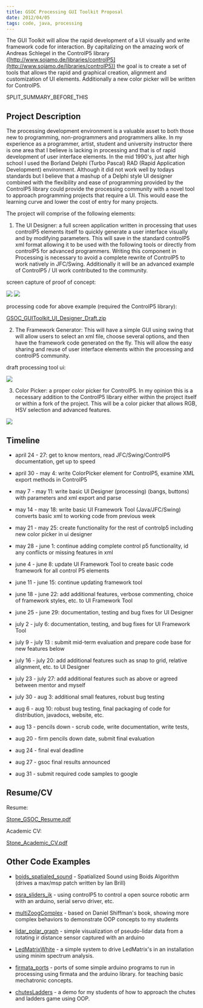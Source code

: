 ```yaml
---
title: GSOC Processing GUI Toolkit Proposal
date: 2012/04/05
tags: code, java, processing
---
```


The GUI Toolkit will allow the rapid development of a UI visually and write framework code for interaction. By capitalizing on the amazing work of Andreas Schlegel in the ControlP5 library ([http://www.sojamo.de/libraries/controlP5](http://www.sojamo.de/libraries/controlP5)) the goal is to create a set of tools that allows the rapid and graphical creation, alignment and customization of UI elements. Additionally a new color picker will be written for ControlP5.

SPLIT\_SUMMARY\_BEFORE\_THIS





## Project Description





  

The processing development environment is a valuable asset to both those new to programming, non-programmers and programmers alike. In my experience as a programmer, artist, student and university instructor there is one area that I believe is lacking in processing and that is of rapid development of user interface elements. In the mid 1990's, just after high school I used the Borland Delphi (Turbo Pascal) RAD (Rapid Application Development) environment. Although it did not work well by todays standards but I believe that a mashup of a Delphi style UI designer combined with the flexibility and ease of programming provided by the ControlP5 library could provide the processing community with a novel tool to approach programming projects that require a UI. This would ease the learning curve and lower the cost of entry for many projects.





The project will comprise of the following elements:





1) The UI Designer: a full screen application written in processing that uses controlP5 elements itself to quickly generate a user interface visually and by modifying parameters. This will save in the standard controlP5 xml format allowing it to be used with the following tools or directly from controlP5 for advanced programmers. Writing this component in Processing is necessary to avoid a complete rewrite of ControlP5 to work natively in JFC/Swing. Additionally it will be an advanced example of ControlP5 / UI work contributed to the community.





screen capture of proof of concept:





[![](http://www.jamesjamesjames.com/wp-content/uploads/2012/04/gui-toolkit-ui-designer-window-300x242.png)](http://www.jamesjamesjames.com/wp-content/uploads/2012/04/gui-toolkit-ui-designer-window.png) [![](http://www.jamesjamesjames.com/wp-content/uploads/2012/04/gui-toolkit-ui-designer-fs-300x187.png)](http://www.jamesjamesjames.com/wp-content/uploads/2012/04/gui-toolkit-ui-designer-fs.png)





processing code for above example (required the ControlP5 library):





[GSOC_GUIToolkit_UI_Designer_Draft.zip](http://www.jamesjamesjames.com/wp-content/uploads/2012/04/GSOC_GUIToolkit_UI_Designer_Draft.zip)





2) The Framework Generator: This will have a simple GUI using swing that will allow users to select an xml file, choose several options, and then have the framework code generated on the fly. This will allow the easy sharing and reuse of user interface elements within the processing and controlP5 community.





draft processing tool ui:





[![](http://www.jamesjamesjames.com/wp-content/uploads/2012/04/gui_toolkit_p5_tool_ui.png)](http://www.jamesjamesjames.com/wp-content/uploads/2012/04/gui_toolkit_p5_tool_ui.png)





3) Color Picker: a proper color picker for ControlP5. In my opinion this is a necessary addition to the ControlP5 library either within the project itself or within a fork of the project. This will be a color picker that allows RGB, HSV selection and advanced features.









[![](http://www.jamesjamesjames.com/wp-content/uploads/2012/04/color_picker_ui.png)](http://www.jamesjamesjames.com/wp-content/uploads/2012/04/color_picker_ui.png)  







## Timeline






	
  * april 24 - 27: get to know mentors, read JFC/Swing/ControlP5 documentation, get up to speed

   
  * april 30 - may 4: write ColorPicker element for ControlP5, examine XML export methods in ControlP5

   
  * may 7 - may 11: write basic UI Designer (processing) (bangs, buttons) with parameters and xml export and parse

   
  * may 14 - may 18: write basic UI Framework Tool (Java/JFC/Swing) converts basic xml to working code from previous week

   
  * may 21 - may 25: create functionality for the rest of controlp5 including new color picker in ui designer

   
  * may 28 - june 1: continue adding complete control p5 functionality, id any conflicts or missing features in xml

   
  * june 4 - june 8: update UI Framework Tool to create basic code framework for all control P5 elements

   
  * june 11 - june 15: continue updating framework tool

   
  * june 18 - june 22: add additional features, verbose commenting, choice of framework styles, etc. to UI Framework Tool

   
  * june 25 - june 29: documentation, testing and bug fixes for UI Designer

   
  * july 2 - july 6: documentation, testing, and bug fixes for UI Framework Tool

   
  * july 9 - july 13 : submit mid-term evaluation and prepare code base for new features below

   
  * july 16 - july 20: add additional features such as snap to grid, relative alignment, etc. to UI Designer

   
  * july 23 - july 27: add additional features such as above or agreed between mentor and myself

   
  * july 30 - aug 3: additional small features, robust bug testing

   
  * aug 6 - aug 10: robust bug testing, final packaging of code for distribution, javadocs, website, etc.

   
  * aug 13 - pencils down - scrub code, write documentation, write tests,

   
  * aug 20 - firm pencils down date, submit final evaluation

   
  * aug 24 - final eval deadline

   
  * aug 27 - gsoc final results announced

   
  * aug 31 - submit required code samples to google





## Resume/CV





  

Resume:





[Stone_GSOC_Resume.pdf](http://www.jamesjamesjames.com/wp-content/uploads/2012/04/Stone_GSOC_Resume.pdf)





Academic CV:





[Stone_Academic_CV.pdf](http://www.jamesjamesjames.com/wp-content/uploads/2012/04/Stone_Academic_CV.pdf)  







## Other Code Examples






	
  * [boids_spatialed_sound](http://www.jamesjamesjames.com/wp-content/uploads/2012/04/boids_spatialed_sound.zip) - Spatialized Sound using Boids Algorithm (drives a max/msp patch written by Ian Brill)

   
  * [osra_sliders_ik](http://www.jamesjamesjames.com/wp-content/uploads/2012/04/osra_sliders_ik.zip) - using controlP5 to control a open source robotic arm with an arduino, serial servo driver, etc.

   
  * [multiZoogComplex](http://www.jamesjamesjames.com/wp-content/uploads/2012/04/multiZoogComplex.zip) - based on Daniel Shiffman's book, showing more complex behaviors to demonstrate OOP concepts to my students

   
  * [lidar_polar_graph](http://www.jamesjamesjames.com/wp-content/uploads/2012/04/lidar_polar_graph.zip) - simple visualization of pseudo-lidar data from a rotating ir distance sensor captured with an arduino

   
  * [LedMatrixWhite](http://www.jamesjamesjames.com/wp-content/uploads/2012/04/LedMatrixWhite.zip) - a simple system to drive LedMatrix's in an installation using minim spectrum analysis.

   
  * [firmata_ports](http://www.jamesjamesjames.com/wp-content/uploads/2012/04/firmata_ports.zip) - ports of some simple arduino programs to run in processing using firmata and the arduino library. for teaching basic mechatronic concepts.

   
  * [chutesLadders](http://www.jamesjamesjames.com/wp-content/uploads/2012/04/chutesLadders.zip) - a demo for my students of how to approach the chutes and ladders game using OOP.



      



